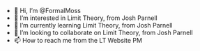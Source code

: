 - 👋 Hi, I’m @FormalMoss
- 👀 I’m interested in Limit Theory, from Josh Parnell
- 🌱 I’m currently learning Limit Theory, from Josh Parnell
- 💞️ I’m looking to collaborate on Limit Theory, from Josh Parnell
- 📫 How to reach me from the LT Website PM

<!---
FormalMoss/FormalMoss is a ✨ special ✨ repository because its `README.md` (this file) appears on your GitHub profile.
You can click the Preview link to take a look at your changes.
--->
